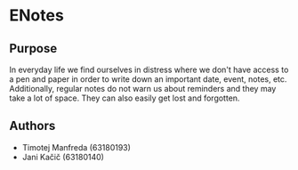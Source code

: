 # ENotes

## Purpose
In everyday life we find ourselves in distress where we don't have access to a pen and paper in order to write down an important date, event, notes, etc. Additionally, regular notes do not warn us about reminders and they may take a lot of space. They can also easily get lost and forgotten.

## Authors
- Timotej Manfreda (63180193)
- Jani Kačič (63180140)
